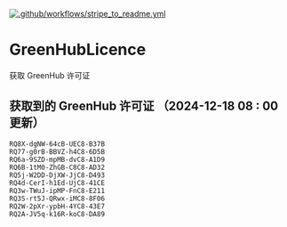 [![.github/workflows/stripe_to_readme.yml](https://github.com/zjx-kimi/GreenHubLicence/actions/workflows/stripe_to_readme.yml/badge.svg)](https://github.com/zjx-kimi/GreenHubLicence/actions/workflows/stripe_to_readme.yml)
# GreenHubLicence
获取 GreenHub 许可证
## 获取到的 GreenHub 许可证 （2024-12-18 08 : 00 更新）
```
RQ8X-dgNW-64cB-UEC8-B37B
RQ77-g0rB-BBVZ-h4C8-6D5B
RQ6a-9SZD-mpMB-dvC8-A1D9
RQ6B-1tM0-ZhGB-C8C8-AD32
RQ5j-W2DD-DjXW-JjC8-D493
RQ4d-CerI-h1Ed-UjC8-41CE
RQ3w-TWuJ-ipMP-FnC8-E211
RQ3S-rt5J-QRwx-iMC8-8F06
RQ2W-2pXr-ypbH-4YC8-43E7
RQ2A-JV5q-k16R-koC8-DA89
```
